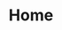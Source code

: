 ---
lang: en-US
home: true
title: Home
#heroImage: /images/f.png
actions:
  - text: Get Started
    link: /en/guide/getting-started.html
    type: primary
  - text: Introduction
    link: /en/guide/
    type: secondary
features:
  - title: Streamline development
    details: Improve development efficiency by streamlining the development process.
  - title: Standardize
    details: Adapt multiple MQ messages in one development.
  - title: Rapid Integration
    details: Fast integration based on Spring Boot.
footer: Apache License 2.0 | Copyright © 2023-present fubluesky
---